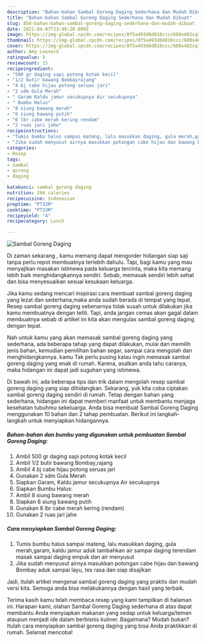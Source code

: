 ```yaml
---
description: "Bahan-bahan Sambal Goreng Daging Sederhana dan Mudah Dibuat"
title: "Bahan-bahan Sambal Goreng Daging Sederhana dan Mudah Dibuat"
slug: 854-bahan-bahan-sambal-goreng-daging-sederhana-dan-mudah-dibuat
date: 2021-04-07T23:49:20.899Z
image: https://img-global.cpcdn.com/recipes/8f5a493d8d810ccc/680x482cq70/sambal-goreng-daging-foto-resep-utama.jpg
thumbnail: https://img-global.cpcdn.com/recipes/8f5a493d8d810ccc/680x482cq70/sambal-goreng-daging-foto-resep-utama.jpg
cover: https://img-global.cpcdn.com/recipes/8f5a493d8d810ccc/680x482cq70/sambal-goreng-daging-foto-resep-utama.jpg
author: Amy Leonard
ratingvalue: 3
reviewcount: 15
recipeingredient:
- "500 gr daging sapi potong kotak kecil"
- "1/2 butir bawang Bombayrajang"
- "4 bj cabe hijau potong seruas jari"
- "2 sdm Gula Merah"
- " Garam Kaldu jamur secukupnya Air secukupnya"
- " Bumbu Halus"
- "8 siung bawang merah"
- "6 siung bawang putih"
- "6 lbr cabe merah kering rendam"
- "2 ruas jari jahe"
recipeinstructions:
- "Tumis bumbu halus sampai mateng, lalu masukkan daging, gula merah,garam, kaldu jamur aduk tambahkan air sampai daging terendam masak sampai daging empuk dan air menyusut"
- "Jika sudah menyusut airnya masukkan potongan cabe hijau dan bawang Bombay aduk sampai layu, tes rasa dan siap disajikan"
categories:
- Resep
tags:
- sambal
- goreng
- daging

katakunci: sambal goreng daging 
nutrition: 294 calories
recipecuisine: Indonesian
preptime: "PT32M"
cooktime: "PT33M"
recipeyield: "4"
recipecategory: Lunch

---
```



![Sambal Goreng Daging](https://img-global.cpcdn.com/recipes/8f5a493d8d810ccc/680x482cq70/sambal-goreng-daging-foto-resep-utama.jpg)

Di zaman  sekarang , kamu memang dapat mengorder hidangan siap saji tanpa perlu repot membuatnya terlebih dahulu. Tapi, bagi kamu yang mau menyajikan masakan istimewa pada keluarga tercinta, maka kita memang lebih baik menghidangkannya sendiri. Sebab, memasak sendiri lebih sehat dan bisa menyesuaikan sesuai kesukaan keluarga.

Jika kamu sedang mencari inspirasi cara membuat sambal goreng daging yang lezat dan sederhana,maka anda sudah berada di tempat yang tepat. Resep sambal goreng daging  sebenarnya tidak susah untuk dilakukan jika kamu membuatnya dengan teliti. Tapi, anda jangan cemas akan gagal dalam membuatnya 
sebab di artikel ini kita akan mengulas sambal goreng daging dengan tepat.  



Nah untuk kamu yang akan memasak sambal goreng daging yang sederhana, ada beberapa tahap yang dapat dilakukan, mulai dari memilih jenis bahan, kemudian pemilihan bahan segar, sampai cara mengolah dan menghidangkannya. kamu Tak perlu pusing kalau ingin memasak sambal goreng daging yang enak di rumah. Karena, asalkan anda  tahu caranya, maka hidangan ini dapat jadi suguhan yang istimewa.

Di bawah ini, ada beberapa tips dan trik dalam mengolah resep sambal goreng daging yang siap dihidangkan. Sekarang, yuk kita coba ciptakan sambal goreng daging sendiri di rumah. Tetap dengan bahan yang sederhana, hidangan ini dapat memberi manfaat untuk membantu menjaga kesehatan tubuhmu sekeluarga. Anda bisa membuat Sambal Goreng Daging menggunakan 10 bahan dan 2 tahap pembuatan. Berikut ini langkah-langkah untuk menyiapkan hidangannya.

<!--inarticleads1-->

##### Bahan-bahan dan bumbu yang digunakan untuk pembuatan Sambal Goreng Daging:

1. Ambil 500 gr daging sapi potong kotak kecil
1. Ambil 1/2 butir bawang Bombay,rajang
1. Ambil 4 bj cabe hijau potong seruas jari
1. Gunakan 2 sdm Gula Merah
1. Siapkan  Garam, Kaldu jamur secukupnya Air secukupnya
1. Siapkan  Bumbu Halus:
1. Ambil 8 siung bawang merah
1. Siapkan 6 siung bawang putih
1. Gunakan 6 lbr cabe merah kering (rendam)
1. Gunakan 2 ruas jari jahe




<!--inarticleads2-->

##### Cara menyiapkan Sambal Goreng Daging:

1. Tumis bumbu halus sampai mateng, lalu masukkan daging, gula merah,garam, kaldu jamur aduk tambahkan air sampai daging terendam masak sampai daging empuk dan air menyusut
1. Jika sudah menyusut airnya masukkan potongan cabe hijau dan bawang Bombay aduk sampai layu, tes rasa dan siap disajikan




Jadi, itulah artikel mengenai  sambal goreng daging  yang praktis dan mudah versi kita. Semoga anda bisa melakukannya dengan hasil yang terbaik. 

Terima kasih kamu telah membaca resep yang kami tampilkan di halaman ini. Harapan kami, olahan  Sambal Goreng Daging sederhana di atas dapat membantu Anda menyiapkan makanan yang sedap untuk keluarga/teman ataupun menjadi ide dalam berbisnis kuliner. Bagaimana? Mudah bukan? Itulah cara menyiapkan sambal goreng daging yang bisa Anda praktikkan di rumah. Selamat mencoba!

